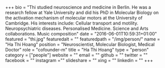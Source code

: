 +++
bio = "Thi studied neuroscience and medicine in Berlin. He was a research fellow at Yale University and did his PhD in Molecular Biology on the activation mechanism of molecular motors at the University of Cambridge. His interests include: Cellular transport and motility. Neuropsychiatric diseases. Personalised Medicine. Science and Arts collaborations. Music composition"
date = "2016-06-01T10:59:31+01:00"
featured = "thi.jpg"
featuredalt = ""
featuredpath = "/img/person/"
name = "Ha Thi Hoang"
position = "Neuroscientist, Molecular Biologist, Medical Doctor"
role = "cofounder-m"
title = "Ha Thi Hoang"
type = "person"
category = ["people"]
website = ""
email = ""
github = ""
twitter = ""
facebook = ""
instagram =""
slideshare = ""
xing = ""
linkedin = ""
+++
